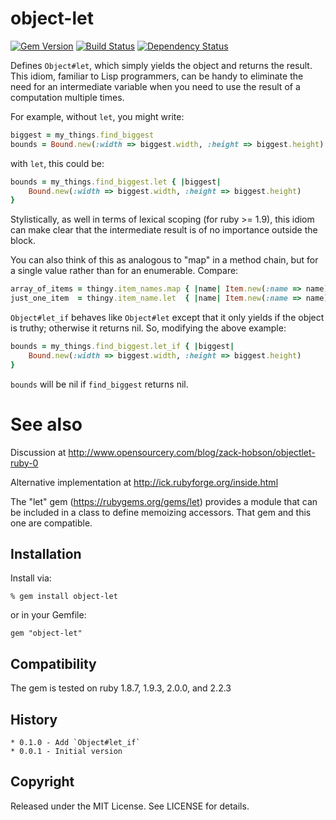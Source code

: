 # object-let

[![Gem Version](https://badge.fury.io/rb/object-let.svg)](https://badge.fury.io/rb/object-let)
[![Build Status](https://secure.travis-ci.org/ronen/object-let.png)](http://travis-ci.org/ronen/object-let)
[![Dependency Status](https://gemnasium.com/ronen/object-let.png)](https://gemnasium.com/ronen/object-let)


Defines `Object#let`, which simply yields the object and returns the result.
This idiom, familiar to Lisp programmers, can be handy to eliminate the need
for an intermediate variable when you need to use the result of a computation
multiple times.

For example, without `let`, you might write:

```ruby
biggest = my_things.find_biggest
bounds = Bound.new(:width => biggest.width, :height => biggest.height)
```

with `let`, this could be:

```ruby
bounds = my_things.find_biggest.let { |biggest|
    Bound.new(:width => biggest.width, :height => biggest.height)
}
```

Stylistically, as well in terms of lexical scoping (for ruby >= 1.9), this idiom
can make clear that the intermediate result is of no importance outside the
block.

You can also think of this as analogous to "map" in a method chain, but for a
single value rather than for an enumerable.  Compare:

```ruby
array_of_items = thingy.item_names.map { |name| Item.new(:name => name) }
just_one_item  = thingy.item_name.let  { |name| Item.new(:name => name) }
```

`Object#let_if` behaves like `Object#let` except that it only yields if the
object is truthy; otherwise it returns nil.  So, modifying the above example:

```ruby
bounds = my_things.find_biggest.let_if { |biggest|
    Bound.new(:width => biggest.width, :height => biggest.height)
}
```

`bounds` will be nil if `find_biggest` returns nil.

# See also

Discussion at http://www.opensourcery.com/blog/zack-hobson/objectlet-ruby-0

Alternative implementation at http://ick.rubyforge.org/inside.html

The "let" gem (https://rubygems.org/gems/let) provides a module that can be
included in a class to define memoizing accessors.  That gem and this one are
compatible.

## Installation

Install via:

    % gem install object-let

or in your Gemfile:

    gem "object-let"
    
## Compatibility

The gem is tested on ruby 1.8.7, 1.9.3, 2.0.0, and 2.2.3

## History

    * 0.1.0 - Add `Object#let_if`
    * 0.0.1 - Initial version

## Copyright

Released under the MIT License.  See LICENSE for details.


